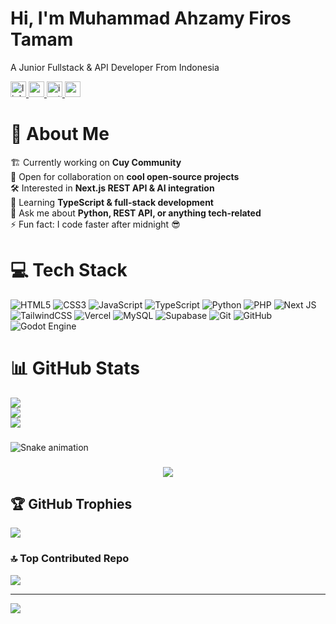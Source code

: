 # Hi, I'm Muhammad Ahzamy Firos Tamam
A Junior Fullstack & API Developer From Indonesia

<div align="left">
  <a href="https://linkedin.com/in/muhammad-ahzamy-firos-tamam" target="_blank">
    <img src="https://img.shields.io/static/v1?message=LinkedIn&logo=linkedin&label=&color=0077B5&logoColor=white&style=for-the-badge" height="25" alt="linkedin logo" />
  </a>
  <a href="https://youtube.com/@codewithahzamy" target="_blank">
    <img src="https://img.shields.io/static/v1?message=YouTube&logo=youtube&label=&color=FF0000&logoColor=white&style=for-the-badge" height="25" alt="youtube logo" />
  </a>
  <a href="https://instagram.com/ahzamy11" target="_blank">
    <img src="https://img.shields.io/static/v1?message=Instagram&logo=instagram&label=&color=E4405F&logoColor=white&style=for-the-badge" height="25" alt="instagram logo" />
  </a>
  <a href="mailto:ahzamycode@gmail.com" target="_blank">
    <img src="https://img.shields.io/static/v1?message=Email&logo=gmail&label=&color=D14836&logoColor=white&style=for-the-badge" height="25" alt="email logo" />
  </a>
</div>

###

# 💫 About Me
🏗️ Currently working on **Cuy Community**  
🤝 Open for collaboration on **cool open-source projects**  
🛠️ Interested in **Next.js REST API & AI integration**  
🌱 Learning **TypeScript & full-stack development**  
💬 Ask me about **Python, REST API, or anything tech-related**  
⚡ Fun fact: I code faster after midnight 😎  

###

# 💻 Tech Stack
![HTML5](https://img.shields.io/badge/html5-%23E34F26.svg?style=for-the-badge&logo=html5&logoColor=white)
![CSS3](https://img.shields.io/badge/css3-%231572B6.svg?style=for-the-badge&logo=css3&logoColor=white)
![JavaScript](https://img.shields.io/badge/javascript-%23323330.svg?style=for-the-badge&logo=javascript&logoColor=%23F7DF1E)
![TypeScript](https://img.shields.io/badge/typescript-%23007ACC.svg?style=for-the-badge&logo=typescript&logoColor=white)
![Python](https://img.shields.io/badge/python-3670A0?style=for-the-badge&logo=python&logoColor=ffdd54)
![PHP](https://img.shields.io/badge/php-%23777BB4.svg?style=for-the-badge&logo=php&logoColor=white)
![Next JS](https://img.shields.io/badge/Next-black?style=for-the-badge&logo=next.js&logoColor=white)
![TailwindCSS](https://img.shields.io/badge/tailwindcss-%2338B2AC.svg?style=for-the-badge&logo=tailwind-css&logoColor=white)
![Vercel](https://img.shields.io/badge/vercel-%23000000.svg?style=for-the-badge&logo=vercel&logoColor=white)
![MySQL](https://img.shields.io/badge/mysql-4479A1.svg?style=for-the-badge&logo=mysql&logoColor=white)
![Supabase](https://img.shields.io/badge/Supabase-3ECF8E?style=for-the-badge&logo=supabase&logoColor=white)
![Git](https://img.shields.io/badge/git-%23F05033.svg?style=for-the-badge&logo=git&logoColor=white)
![GitHub](https://img.shields.io/badge/github-%23121011.svg?style=for-the-badge&logo=github&logoColor=white)
![Godot Engine](https://img.shields.io/badge/GODOT-%23FFFFFF.svg?style=for-the-badge&logo=godot-engine)

###

# 📊 GitHub Stats
![](https://github-readme-stats.vercel.app/api?username=AhzamyCode&theme=dark&hide_border=true&include_all_commits=true&count_private=true)<br/>
![](https://nirzak-streak-stats.vercel.app/?user=AhzamyCode&theme=dark&hide_border=true)<br/>
![](https://github-readme-stats.vercel.app/api/top-langs/?username=AhzamyCode&theme=dark&hide_border=true&include_all_commits=true&count_private=true&layout=compact)

###

<img src="https://raw.githubusercontent.com/AhzamyCode/AhzamyCode/output/snake.svg" alt="Snake animation" />

###

<div align="center">
  <img src="https://profile-counter.glitch.me/AhzamyCode/count.svg?" />
</div>

###

## 🏆 GitHub Trophies
![](https://github-profile-trophy.vercel.app/?username=AhzamyCode&theme=radical&no-frame=false&no-bg=true&margin-w=4)

###

### 🔝 Top Contributed Repo
![](https://github-contributor-stats.vercel.app/api?username=AhzamyCode&limit=5&theme=dark&combine_all_yearly_contributions=true)

---

[![](https://visitcount.itsvg.in/api?id=AhzamyCode&icon=0&color=0)](https://visitcount.itsvg.in)

<!-- Proudly created with GPRM ( https://gprm.itsvg.in ) -->
